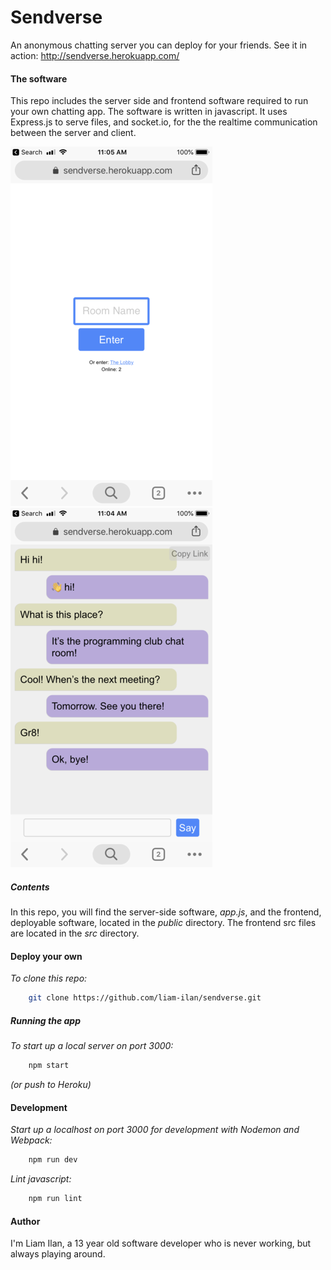 # Sendverse
An anonymous chatting server you can deploy for your friends.
See it in action:
http://sendverse.herokuapp.com/

#### The software
This repo includes the server side and frontend software required to run your own chatting app. The software is written in javascript. It uses Express.js to serve files, and socket.io, for the the realtime communication between the server and client.

![](./screencaptures/homepage.png)
![](./screencaptures/chatroom.png)

##### Contents
In this repo, you will find the server-side software, *app.js*, and the frontend, deployable software, located in the *public* directory. The frontend src files are located in the *src* directory.

#### Deploy your own
*To clone this repo:*
``` bash
    git clone https://github.com/liam-ilan/sendverse.git
```

##### Running the app
*To start up a local server on port 3000:*
``` bash
    npm start
```
*(or push to Heroku)*

#### Development 
*Start up a localhost on port 3000 for development with Nodemon and Webpack:*

``` bash
    npm run dev
```

*Lint javascript:*
``` bash
    npm run lint
```

#### Author
I'm Liam Ilan, a 13 year old software developer who is never working, but always playing around.